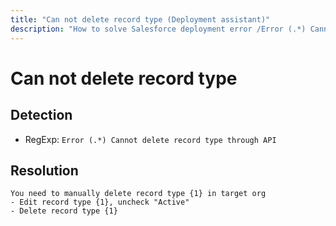 ```yaml
---
title: "Can not delete record type (Deployment assistant)"
description: "How to solve Salesforce deployment error /Error (.*) Cannot delete record type through API"
---
```

<!-- markdownlint-disable MD013 -->
# Can not delete record type

## Detection

- RegExp: `Error (.*) Cannot delete record type through API`

## Resolution

```shell
You need to manually delete record type {1} in target org
- Edit record type {1}, uncheck "Active"
- Delete record type {1}
```
